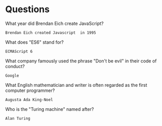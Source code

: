 # Questions

What year did Brendan Eich create JavaScript?

```
Brendan Eich created Javascript  in 1995
```

What does "ES6" stand for?

```
ECMAScript 6
```

What company famously used the phrase "Don't be evil" in their code of conduct?

```
Google 
```

What English mathematician and writer is often regarded as the first computer programmer?

```
Augusta Ada King-Noel
```

Who is the "Turing machine" named after?

```
Alan Turing
```
